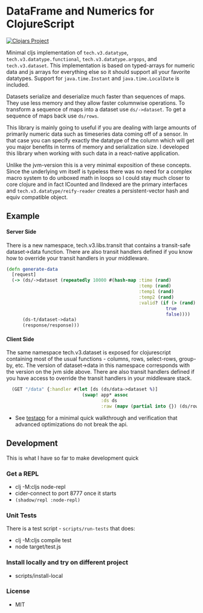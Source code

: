# DataFrame and Numerics for ClojureScript

[![Clojars Project](https://img.shields.io/clojars/v/com.cnuernber/tmdjs.svg)](https://clojars.org/com.cnuernber/tmdjs)

Minimal cljs implementation of `tech.v3.datatype`, `tech.v3.datatype.functional`,
`tech.v3.datatype.argops`, and `tech.v3.dataset`.  This implementation is based
on typed-arrays for numeric data and js arrays for everything else so it should
support all your favorite datatypes.  Support for `java.time.Instant` and
`java.time.LocalDate` is included.

Datasets serialize and deserialize much faster than sequences of maps.  They use less
memory and they allow faster columnwise operations.  To transform a sequence of maps
into a dataset use `ds/->dataset`.  To get a sequence of maps back use `ds/rows`.


This library is mainly going to useful if you are dealing with large amounts of primarily
numeric data such as timeseries data coming off of a sensor.  In that case you can specify
exactly the datatype of the column which will get you major benefits in terms of
memory and serialization size.  I developed this library when working with such data
in a react-native application.


Unlike the jvm-version this is a very minimal exposition of these concepts.  Since the
underlying vm itself is typeless there was no need for a complex macro system to do
unboxed math in loops so I could stay much closer to core clojure and in fact ICounted
and IIndexed are the primary interfaces and `tech.v3.datatype/reify-reader` creates a
persistent-vector hash and equiv compatible object.


## Example


#### Server Side

There is a new namespace, tech.v3.libs.transit that contains a transit-safe
dataset->data function.  There are also transit handlers defined if you know how to
override your transit handlers in your middleware.

```clojure
(defn generate-data
  [request]
  (-> (ds/->dataset (repeatedly 10000 #(hash-map :time (rand)
                                                 :temp (rand)
                                                 :temp1 (rand)
                                                 :temp2 (rand)
                                                 :valid? (if (> (rand) 0.5)
                                                           true
                                                           false))))
      (ds-t/dataset->data)
      (response/response)))
```

#### Client Side

The same namespace tech.v3.dataset is exposed for clojurescript containing most of the
usual functions - columns, rows, select-rows, group-by, etc.  The version of
dataset->data in this namespace corresponds with the version on the jvm side above.
There are also transit handlers defined if you have access to override the transit
handlers in your middleware stack.

```clojure
  (GET "/data" {:handler #(let [ds (ds/data->dataset %)]
                            (swap! app* assoc
                                   :ds ds
                                   :raw (mapv (partial into {}) (ds/rows ds))))})
```

* See [testapp](testapp) for a minimal quick walkthrough and verification that
advanced optimizations do not break the api.


## Development

This is what I have so far to make development quick

### Get a REPL

* clj -M:cljs node-repl
* cider-connect to port 8777 once it starts
* `(shadow/repl :node-repl)`

### Unit Tests

There is a test script - `scripts/run-tests` that does:

* clj -M:cljs compile test
* node target/test.js

### Install locally and try on different project

* scripts/install-local

### License

* MIT
